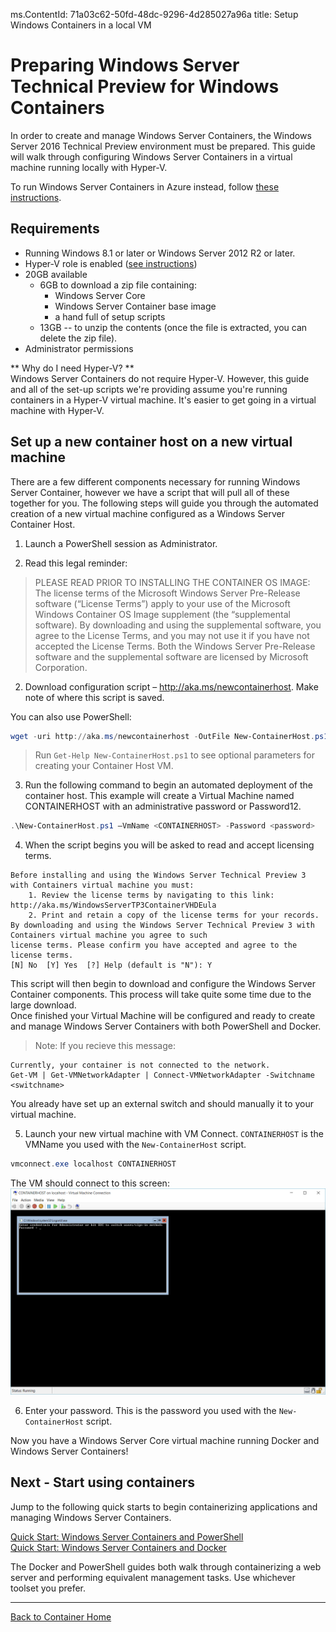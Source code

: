 ms.ContentId: 71a03c62-50fd-48dc-9296-4d285027a96a
title: Setup Windows Containers in a local VM

# Preparing Windows Server Technical Preview for Windows Containers

In order to create and manage Windows Server Containers, the Windows Server 2016 Technical Preview environment must be prepared. This guide will walk through configuring Windows Server Containers in a virtual machine running locally with Hyper-V.

To run Windows Server Containers in Azure instead, follow [these instructions](./azure_setup.md).
 
## Requirements

* Running Windows 8.1 or later or Windows Server 2012 R2 or later.
* Hyper-V role is enabled ([see instructions](https://msdn.microsoft.com/virtualization/hyperv_on_windows/quick_start/walkthrough_install#UsingPowerShell))
* 20GB available
  * 6GB to download a zip file containing:  
    * Windows Server Core  
    * Windows Server Container base image
    * a hand full of setup scripts
  * 13GB -- to unzip the contents (once the file is extracted, you can delete the zip file).
* Administrator permissions

** Why do I need Hyper-V? **  
Windows Server Containers do not require Hyper-V. However, this guide and all of the set-up scripts we're providing assume you're running containers in a Hyper-V virtual machine. It's easier to get going in a virtual machine with Hyper-V.

<!-- We need a baremetal setup doc as a userguide -->

## Set up a new container host on a new virtual machine
There are a few different components necessary for running Windows Server Container, however we have a script that will pull all of these together for you. The following steps will guide you through the automated creation of a new virtual machine configured as a Windows Server Container Host.

1. Launch a PowerShell session as Administrator.

2. Read this legal reminder:  
  > PLEASE READ PRIOR TO INSTALLING THE CONTAINER OS IMAGE:  The license terms of the Microsoft Windows Server Pre-Release software (“License Terms”) apply to your use of the Microsoft Windows Container OS Image supplement (the “supplemental software).  By downloading and using the supplemental software, you agree to the License Terms, and you may not use it if you have not accepted the License Terms. Both the Windows Server Pre-Release software and the supplemental software are licensed by Microsoft Corporation.  

2. Download configuration script – http://aka.ms/newcontainerhost. Make note of where this script is saved.

  You can also use PowerShell:
  ```PowerShell
  wget -uri http://aka.ms/newcontainerhost -OutFile New-ContainerHost.ps1
  ```
  
  > Run `Get-Help New-ContainerHost.ps1` to see optional parameters for creating your Container Host VM.

3. Run the following command to begin an automated deployment of the container host. This example will create a Virtual Machine named CONTAINERHOST with an administrative password or Password12.

  ```powershell
  .\New-ContainerHost.ps1 –VmName <CONTAINERHOST> -Password <password>
  ```
  
4. When the script begins you will be asked to read and accept licensing terms.

  ```
  Before installing and using the Windows Server Technical Preview 3 with Containers virtual machine you must:
      1. Review the license terms by navigating to this link: http://aka.ms/WindowsServerTP3ContainerVHDEula
      2. Print and retain a copy of the license terms for your records.
  By downloading and using the Windows Server Technical Preview 3 with Containers virtual machine you agree to such
  license terms. Please confirm you have accepted and agree to the license terms.
  [N] No  [Y] Yes  [?] Help (default is "N"): Y
  ```
  This script will then begin to download and configure the Windows Server Container components. This process will take quite some time due to the large download.  
  Once finished your Virtual Machine will be configured and ready to create and manage Windows Server Containers with both PowerShell and Docker.

  > Note:  If you recieve this message:  
  ```
  Currently, your container is not connected to the network.
  Get-VM | Get-VMNetworkAdapter | Connect-VMNetworkAdapter -Switchname <switchname>
  ```  
  You already have set up an external switch and should manually it to your virtual machine.

5. Launch your new virtual machine with VM Connect.  `CONTAINERHOST` is the VMName you used with the `New-ContainerHost` script.
  
  ``` PowerShell
  vmconnect.exe localhost CONTAINERHOST
  ```
  
  The VM should connect to this screen:
  ![](./media/ContainerHost.png)
  
6.  Enter your password.  This is the password you used with the `New-ContainerHost` script.

Now you have a Windows Server Core virtual machine running Docker and Windows Server Containers!

## Next - Start using containers

Jump to the following quick starts to begin containerizing applications and managing Windows Server Containers.

[Quick Start: Windows Server Containers and PowerShell](./manage_powershell.md)  
[Quick Start: Windows Server Containers and Docker](./manage_docker.md) 

The Docker and PowerShell guides both walk through containerizing a web server and performing equivalent management tasks.  Use whichever toolset you prefer. 

-------------------

[Back to Container Home](../containers_welcome.md)